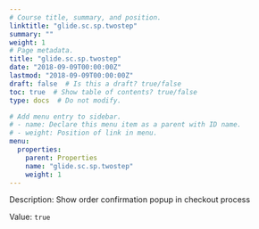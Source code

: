 ```yaml
---
# Course title, summary, and position.
linktitle: "glide.sc.sp.twostep"
summary: ""
weight: 1
# Page metadata.
title: "glide.sc.sp.twostep"
date: "2018-09-09T00:00:00Z"
lastmod: "2018-09-09T00:00:00Z"
draft: false  # Is this a draft? true/false
toc: true  # Show table of contents? true/false
type: docs  # Do not modify.

# Add menu entry to sidebar.
# - name: Declare this menu item as a parent with ID name.
# - weight: Position of link in menu.
menu:
  properties:
    parent: Properties
    name: "glide.sc.sp.twostep"
    weight: 1
---
```


Description: Show order confirmation popup in checkout process


Value: `true`